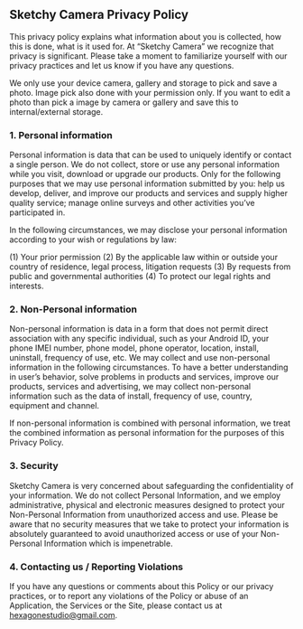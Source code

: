 ## Sketchy Camera Privacy Policy

This privacy policy explains what information about you is collected, how this is done, what is it used for.
At “Sketchy Camera” we recognize that privacy is significant. Please take a moment to familiarize yourself with our privacy practices and let us know if you have any questions.

We only use your device camera, gallery and storage to pick and save a photo. Image pick also done with your permission only. If you want to edit a photo than pick a image by camera or gallery and save this to internal/external storage.

### 1.	Personal information

Personal information is data that can be used to uniquely identify or contact a single person.
We do not collect, store or use any personal information while you visit, download or upgrade our products.
Only for the following purposes that we may use personal information submitted by you: help us develop, deliver, and improve our products and services and supply higher quality service; manage online surveys and other activities you’ve participated in.

In the following circumstances, we may disclose your personal information according to your wish or regulations by law:

(1) Your prior permission
(2) By the applicable law within or outside your country of residence, legal process, litigation requests
(3) By requests from public and governmental authorities
(4) To protect our legal rights and interests.


### 2.	Non-Personal information

Non-personal information is data in a form that does not permit direct association with any specific individual, such as your Android ID, your phone IMEI number, phone model, phone operator, location, install, uninstall, frequency of use, etc.
We may collect and use non-personal information in the following circumstances. To have a better understanding in user’s behavior, solve problems in products and services, improve our products, services and advertising, we may collect non-personal information such as the data of install, frequency of use, country, equipment and channel. 

If non-personal information is combined with personal information, we treat the combined information as personal information for the purposes of this Privacy Policy.


### 3.	Security

Sketchy Camera is very concerned about safeguarding the confidentiality of your information. We do not collect Personal Information, and we employ administrative, physical and electronic measures designed to protect your Non-Personal Information from unauthorized access and use. Please be aware that no security measures that we take to protect your information is absolutely guaranteed to avoid unauthorized access or use of your Non-Personal Information which is impenetrable.


### 4.	Contacting us / Reporting Violations

If you have any questions or comments about this Policy or our privacy practices, or to report any violations of the Policy or abuse of an Application, the Services or the Site, please contact us at hexagonestudio@gmail.com.
